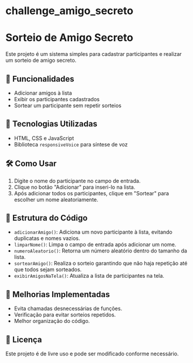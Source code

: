 # challenge_amigo_secreto
# Sorteio de Amigo Secreto

Este projeto é um sistema simples para cadastrar participantes e realizar um sorteio de amigo secreto.

## 🚀 Funcionalidades

- Adicionar amigos à lista
- Exibir os participantes cadastrados
- Sortear um participante sem repetir sorteios

## 📌 Tecnologias Utilizadas

- HTML, CSS e JavaScript
- Biblioteca `responsiveVoice` para síntese de voz

## 🛠️ Como Usar

1. Digite o nome do participante no campo de entrada.
2. Clique no botão "Adicionar" para inseri-lo na lista.
3. Após adicionar todos os participantes, clique em "Sortear" para escolher um nome aleatoriamente.

## 📖 Estrutura do Código

- `adicionarAmigo()`: Adiciona um novo participante à lista, evitando duplicatas e nomes vazios.
- `limparNome()`: Limpa o campo de entrada após adicionar um nome.
- `numeroAleatorio()`: Retorna um número aleatório dentro do tamanho da lista.
- `sortearAmigo()`: Realiza o sorteio garantindo que não haja repetição até que todos sejam sorteados.
- `exibirAmigosNaTela()`: Atualiza a lista de participantes na tela.

## 📌 Melhorias Implementadas

- Evita chamadas desnecessárias de funções.
- Verificação para evitar sorteios repetidos.
- Melhor organização do código.

## 📜 Licença

Este projeto é de livre uso e pode ser modificado conforme necessário.
